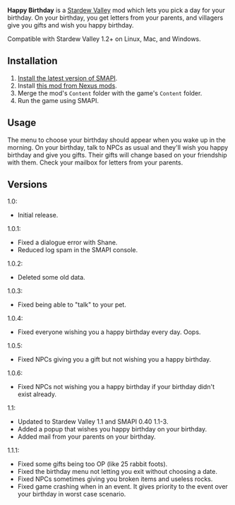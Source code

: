 **Happy Birthday** is a [Stardew Valley](http://stardewvalley.net/) mod which lets you pick a day
for your birthday. On your birthday, you get letters from your parents, and villagers give you
gifts and wish you happy birthday.

Compatible with Stardew Valley 1.2+ on Linux, Mac, and Windows.

## Installation
1. [Install the latest version of SMAPI](https://github.com/Pathoschild/SMAPI/releases).
2. Install [this mod from Nexus mods](http://www.nexusmods.com/stardewvalley/mods/520).
3. Merge the mod's `Content` folder with the game's `Content` folder.
4. Run the game using SMAPI.

## Usage
The menu to choose your birthday should appear when you wake up in the morning. On your birthday,
talk to NPCs as usual and they'll wish you happy birthday and give you gifts. Their gifts will
change based on your friendship with them. Check your mailbox for letters from your parents.

## Versions
1.0:
* Initial release.

1.0.1:
* Fixed a dialogue error with Shane.
* Reduced log spam in the SMAPI console.

1.0.2:
* Deleted some old data.

1.0.3:
* Fixed being able to "talk" to your pet.

1.0.4:
* Fixed everyone wishing you a happy birthday every day. Oops.

1.0.5:
* Fixed NPCs giving you a gift but not wishing you a happy birthday.

1.0.6:
* Fixed NPCs not wishing you a happy birthday if your birthday didn't exist already.

1.1:
* Updated to Stardew Valley 1.1 and SMAPI 0.40 1.1-3.
* Added a popup that wishes you happy birthday on your birthday.
* Added mail from your parents on your birthday.

1.1.1:
* Fixed some gifts being too OP (like 25 rabbit foots).
* Fixed the birthday menu not letting you exit without choosing a date.
* Fixed NPCs sometimes giving you broken items and useless rocks.
* Fixed game crashing when in an event. It gives priority to the event over your birthday in worst case scenario.
